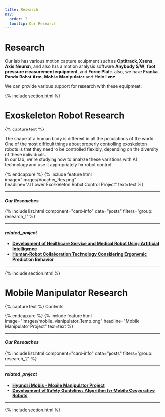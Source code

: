 ```yaml
---
title: Research
nav:
  order: 2
  tooltip: Our Research
---
```


# <i class="fas fa-search"></i> **Research**



Our lab has various motion capture equipment such as **Optitrack**, **Xsens**, **Axis Neuron**, and also has a motion analysis software **Anybody S/W**, **foot pressure measurement equipment**, and **Force Plate**.
also, we have **Franka Panda Robot Arm**, **Mobile Manipulator** and **Holo Lenz**

    
We can provide various support for research with these equipment.

{% include section.html %}
# **Exoskeleton Robot Research**
{% capture text %}

The shape of a human body is different in all the populations of the world. One of the most difficult things about properly controlling exoskeleton robots is that they need to be controlled flexibly, depending on the diversity of these individuals.  
In our lab, we're studying how to analyze these variations with AI technology and use it appropriately for robot control

{% endcapture %}
{%
  include feature.html
  image="images/Voucher_Res.png"  
  headline="AI Lower Exoskeleton Robot Control Project"
  text=text
%}

***
#### *Our Researches*    
{% include list.html 
component="card-info"
data="posts" 
filters="group: research_1" %}

***
#### *related_project*    

- **[Development of Healthcare Service and Medical Robot Using Artificial Intelligence](http://harco.hanyang.ac.kr/2022/04/28/project-voucher_project.html)**
- **[Human-Robot Collaboration Technology Considering Ergonomic Prediction Behavior](http://harco.hanyang.ac.kr/2022/03/01/project-sinjin_HRI.html)**    



***





{% include section.html %}

  
  
  
  
# **Mobile Manipulator Research**
{% capture text %}
Contents 

{% endcapture %}
{%
  include feature.html
  image="images/mobile_Manipulator_Temp.png"
  headline="Mobile Manipulator Project"
  text=text
%}

***
   
#### *Our Researches*       
{% include list.html 
component="card-info"
data="posts" 
filters="group: research_2" %}   
***

#### *related_project*     
- **[Hyundai Mobis - Mobile Manipulator Project](https://hyharco.github.io/project/#hyundai-mobis-mobile-manipulator-whole-body-control)**    
- **[Development of Safety Guidelines Algorithm for Mobile Cooperative Robots](https://hyharco.github.io/project/#safety-guidelines-algorithm-for-mobile-cooperative-robots)**     


***   


{% include section.html %}








